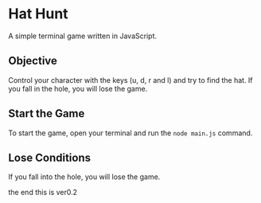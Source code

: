  # Hat Hunt
A simple terminal game written in JavaScript.

## Objective
Control your character with the  keys (u, d, r and l) and try to find the hat. If you fall in the hole, you will lose the game. 

## Start the Game
To start the game, open your terminal and run the `node main.js` command.

## Lose Conditions
If you fall into the hole, you will lose the game.

the end
this is ver0.2
